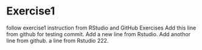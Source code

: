 # Exercise1
follow exercise1 instruction from RStudio and GitHub Exercises
Add this line from github for testing commit. 
Add a new line from Rstudio.
Add anothor line from github.
a line from Rstudio 222.
